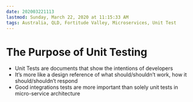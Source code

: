 ```yaml
---
date: 202003221113
lastmod: Sunday, March 22, 2020 at 11:15:33 AM
tags: Australia, QLD, Fortitude Valley, Microservices, Unit Test
---
```

# The Purpose of Unit Testing

* Unit Tests are documents that show the intentions of developers
* It’s more like a design reference of what should/shouldn’t work, how it should/shouldn’t respond
* Good integrations tests are more important than solely unit tests in micro-service architecture

[^1]: [**The tragedy of 100% code coverage**  ](x-devonthink-item://6DAEEC50-0DEA-43DB-9950-FDC0C0B510E7)

